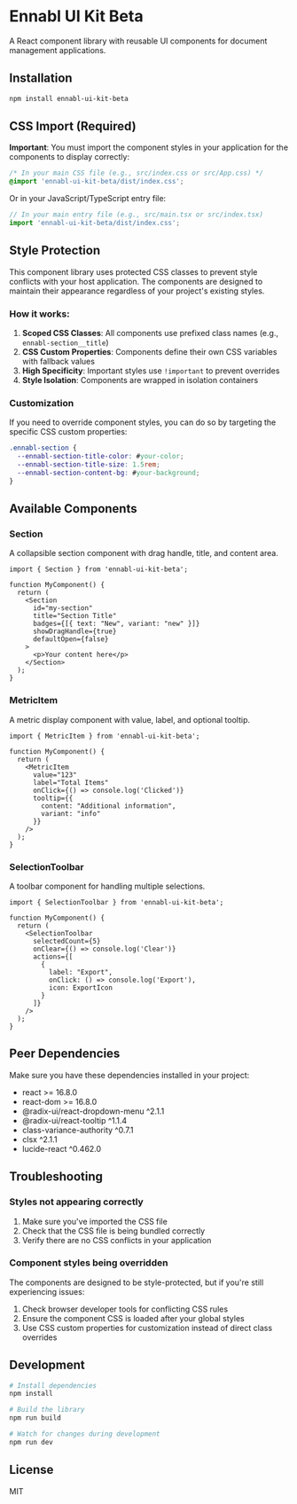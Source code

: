 # Ennabl UI Kit Beta

A React component library with reusable UI components for document management applications.

## Installation

```bash
npm install ennabl-ui-kit-beta
```

## CSS Import (Required)

**Important**: You must import the component styles in your application for the components to display correctly:

```css
/* In your main CSS file (e.g., src/index.css or src/App.css) */
@import 'ennabl-ui-kit-beta/dist/index.css';
```

Or in your JavaScript/TypeScript entry file:

```typescript
// In your main entry file (e.g., src/main.tsx or src/index.tsx)
import 'ennabl-ui-kit-beta/dist/index.css';
```

## Style Protection

This component library uses protected CSS classes to prevent style conflicts with your host application. The components are designed to maintain their appearance regardless of your project's existing styles.

### How it works:

1. **Scoped CSS Classes**: All components use prefixed class names (e.g., `ennabl-section__title`)
2. **CSS Custom Properties**: Components define their own CSS variables with fallback values
3. **High Specificity**: Important styles use `!important` to prevent overrides
4. **Style Isolation**: Components are wrapped in isolation containers

### Customization

If you need to override component styles, you can do so by targeting the specific CSS custom properties:

```css
.ennabl-section {
  --ennabl-section-title-color: #your-color;
  --ennabl-section-title-size: 1.5rem;
  --ennabl-section-content-bg: #your-background;
}
```

## Available Components

### Section

A collapsible section component with drag handle, title, and content area.

```tsx
import { Section } from 'ennabl-ui-kit-beta';

function MyComponent() {
  return (
    <Section
      id="my-section"
      title="Section Title"
      badges={[{ text: "New", variant: "new" }]}
      showDragHandle={true}
      defaultOpen={false}
    >
      <p>Your content here</p>
    </Section>
  );
}
```

### MetricItem

A metric display component with value, label, and optional tooltip.

```tsx
import { MetricItem } from 'ennabl-ui-kit-beta';

function MyComponent() {
  return (
    <MetricItem
      value="123"
      label="Total Items"
      onClick={() => console.log('Clicked')}
      tooltip={{
        content: "Additional information",
        variant: "info"
      }}
    />
  );
}
```

### SelectionToolbar

A toolbar component for handling multiple selections.

```tsx
import { SelectionToolbar } from 'ennabl-ui-kit-beta';

function MyComponent() {
  return (
    <SelectionToolbar
      selectedCount={5}
      onClear={() => console.log('Clear')}
      actions={[
        {
          label: "Export",
          onClick: () => console.log('Export'),
          icon: ExportIcon
        }
      ]}
    />
  );
}
```

## Peer Dependencies

Make sure you have these dependencies installed in your project:

- react >= 16.8.0
- react-dom >= 16.8.0
- @radix-ui/react-dropdown-menu ^2.1.1
- @radix-ui/react-tooltip ^1.1.4
- class-variance-authority ^0.7.1
- clsx ^2.1.1
- lucide-react ^0.462.0

## Troubleshooting

### Styles not appearing correctly

1. Make sure you've imported the CSS file
2. Check that the CSS file is being bundled correctly
3. Verify there are no CSS conflicts in your application

### Component styles being overridden

The components are designed to be style-protected, but if you're still experiencing issues:

1. Check browser developer tools for conflicting CSS rules
2. Ensure the component CSS is loaded after your global styles
3. Use CSS custom properties for customization instead of direct class overrides

## Development

```bash
# Install dependencies
npm install

# Build the library
npm run build

# Watch for changes during development
npm run dev
```

## License

MIT
